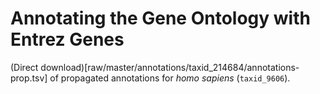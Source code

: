 # Annotating the Gene Ontology with Entrez Genes

(Direct download)[raw/master/annotations/taxid_214684/annotations-prop.tsv] of propagated annotations for *homo sapiens* (`taxid_9606`).
